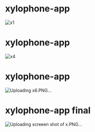 
# xylophone-app
![x1](https://user-images.githubusercontent.com/80028962/114410202-9e7fc100-9bc4-11eb-95e7-5c72d7a35c46.PNG)
# xylophone-app
![x4](https://user-images.githubusercontent.com/80028962/114410236-a50e3880-9bc4-11eb-98cd-432e03383da1.PNG)
# xylophone-app
![Uploading x6.PNG…]()

# xylophone-app final
![Uploading screeen shot of x.PNG…]()
